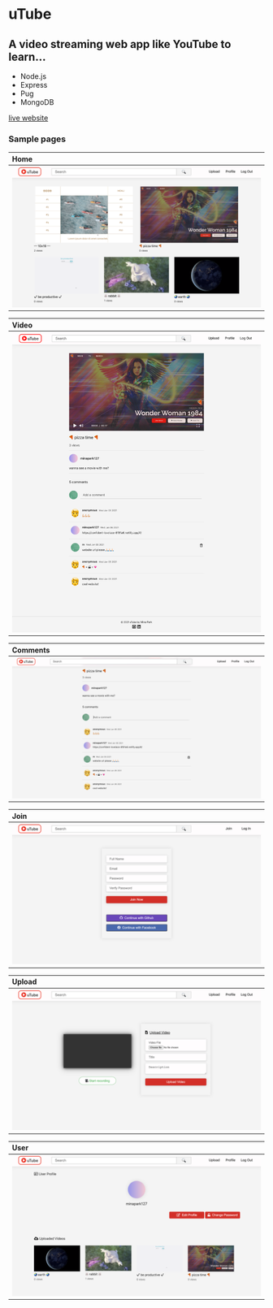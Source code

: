 # uTube

## A video streaming web app like YouTube to learn...

- Node.js
- Express
- Pug
- MongoDB

[live website](https://mighty-thicket-73310.herokuapp.com/)

### Sample pages

| Home                                                              |
| :---------------------------------------------------------------- |
| ![home page screenshot](src/assets/readme_images/home.png "home") |

| Video                                                                |
| :------------------------------------------------------------------- |
| ![video page screenshot](src/assets/readme_images/video.png "video") |

| Comments                                                                   |
| :------------------------------------------------------------------------- |
| ![video page screenshot](src/assets/readme_images/comments.png "comments") |

| Join                                                              |
| :---------------------------------------------------------------- |
| ![join page screenshot](src/assets/readme_images/join.png "join") |

| Upload                                                                  |
| :---------------------------------------------------------------------- |
| ![upload page screenshot](src/assets/readme_images/upload.png "upload") |

| User                                                              |
| :---------------------------------------------------------------- |
| ![user page screenshot](src/assets/readme_images/user.png "user") |
